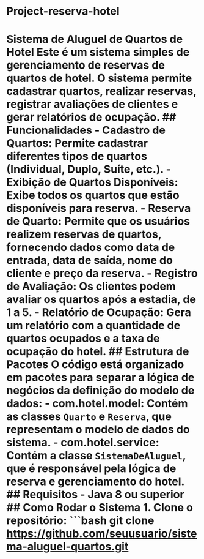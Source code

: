 # Project-reserva-hotel
 # Sistema de Aluguel de Quartos de Hotel  Este é um sistema simples de gerenciamento de reservas de quartos de hotel. O sistema permite cadastrar quartos, realizar reservas, registrar avaliações de clientes e gerar relatórios de ocupação.  ## Funcionalidades  - **Cadastro de Quartos**: Permite cadastrar diferentes tipos de quartos (Individual, Duplo, Suíte, etc.). - **Exibição de Quartos Disponíveis**: Exibe todos os quartos que estão disponíveis para reserva. - **Reserva de Quarto**: Permite que os usuários realizem reservas de quartos, fornecendo dados como data de entrada, data de saída, nome do cliente e preço da reserva. - **Registro de Avaliação**: Os clientes podem avaliar os quartos após a estadia, de 1 a 5. - **Relatório de Ocupação**: Gera um relatório com a quantidade de quartos ocupados e a taxa de ocupação do hotel.  ## Estrutura de Pacotes  O código está organizado em pacotes para separar a lógica de negócios da definição do modelo de dados:  - **com.hotel.model**: Contém as classes `Quarto` e `Reserva`, que representam o modelo de dados do sistema. - **com.hotel.service**: Contém a classe `SistemaDeAluguel`, que é responsável pela lógica de reserva e gerenciamento do hotel.  ## Requisitos  - Java 8 ou superior  ## Como Rodar o Sistema  1. Clone o repositório:    ```bash    git clone https://github.com/seuusuario/sistema-aluguel-quartos.git
